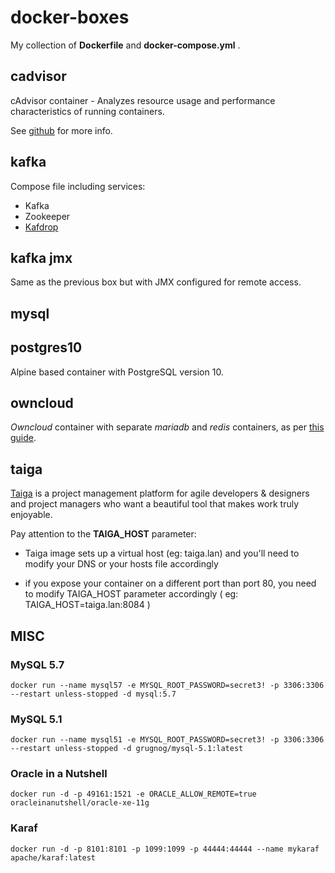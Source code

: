 # docker-boxes

My collection of **Dockerfile** and **docker-compose.yml** .

## cadvisor

cAdvisor container - Analyzes resource usage and performance characteristics of running containers.

See [github](https://github.com/google/cadvisor) for more info.

## kafka

Compose file including services:

* Kafka
* Zookeeper
* [Kafdrop](https://github.com/obsidiandynamics/kafdrop)

## kafka jmx

Same as the previous box but with JMX configured for remote access.

## mysql



## postgres10

Alpine based container with PostgreSQL version 10.

## owncloud

*Owncloud* container with separate *mariadb* and *redis* containers, as per [this guide](https://doc.owncloud.com/server/admin_manual/installation/docker/).



## taiga

[Taiga](https://taiga.io/) is a project management platform for agile developers & designers and project managers who want a beautiful tool that makes work truly enjoyable.

Pay attention to the **TAIGA_HOST** parameter:

- Taiga image sets up a virtual host (eg: taiga.lan) and you'll need to modify your DNS or your hosts file accordingly

- if you expose your container on a different port than port 80, you need to modify TAIGA_HOST parameter accordingly ( eg: TAIGA_HOST=taiga.lan:8084 )


## MISC

### MySQL 5.7

`docker run --name mysql57 -e MYSQL_ROOT_PASSWORD=secret3! -p 3306:3306 --restart unless-stopped -d mysql:5.7`

### MySQL 5.1

`docker run --name mysql51 -e MYSQL_ROOT_PASSWORD=secret3! -p 3306:3306 --restart unless-stopped -d grugnog/mysql-5.1:latest`

### Oracle in a Nutshell

`docker run -d -p 49161:1521 -e ORACLE_ALLOW_REMOTE=true oracleinanutshell/oracle-xe-11g`

### Karaf

`docker run -d -p 8101:8101 -p 1099:1099 -p 44444:44444 --name mykaraf apache/karaf:latest`